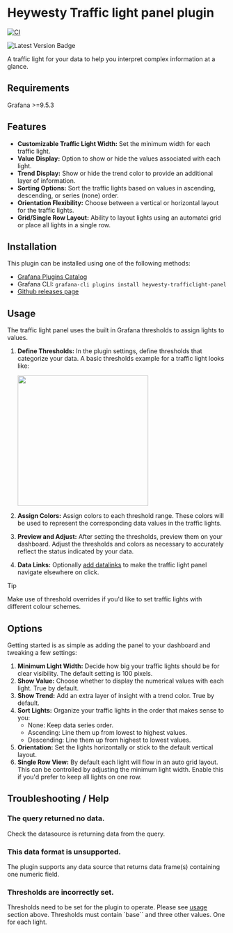 # Heywesty Traffic light panel plugin

[![CI](https://github.com/jackw/heywesty-trafficlight-panel/actions/workflows/ci.yml/badge.svg)](https://github.com/jackw/heywesty-trafficlight-panel/actions/workflows/ci.yml)

![Latest Version Badge](https://img.shields.io/badge/dynamic/json?logo=grafana&query=$.version&url=https://grafana.com/api/plugins/heywesty-trafficlight-panel&label=Version&prefix=v&color=F47A20)

A traffic light for your data to help you interpret complex information at a glance.

## Requirements

Grafana >=9.5.3

## Features

- **Customizable Traffic Light Width:** Set the minimum width for each traffic light.
- **Value Display:** Option to show or hide the values associated with each light.
- **Trend Display:** Show or hide the trend color to provide an additional layer of information.
- **Sorting Options:** Sort the traffic lights based on values in ascending, descending, or series (none) order.
- **Orientation Flexibility:** Choose between a vertical or horizontal layout for the traffic lights.
- **Grid/Single Row Layout:** Ability to layout lights using an automatci grid or place all lights in a single row.

## Installation

This plugin can be installed using one of the following methods:

- [Grafana Plugins Catalog](https://grafana.com/docs/grafana/latest/administration/plugin-management/#install-a-plugin)
- Grafana CLI: `grafana-cli plugins install heywesty-trafficlight-panel`
- [Github releases page](https://github.com/jackw/heywesty-trafficlight-panel/releases)

## Usage

The traffic light panel uses the built in Grafana thresholds to assign lights to values.

1. **Define Thresholds:** In the plugin settings, define thresholds that categorize your data. A basic thresholds example for a traffic light looks like:

   <img width="300px" src="https://raw.githubusercontent.com/jackw/heywesty-trafficlight-panel/main/docs/thresholds-example.png" />

2. **Assign Colors:** Assign colors to each threshold range. These colors will be used to represent the corresponding data values in the traffic lights.
3. **Preview and Adjust:** After setting the thresholds, preview them on your dashboard. Adjust the thresholds and colors as necessary to accurately reflect the status indicated by your data.
4. **Data Links:** Optionally [add datalinks](https://grafana.com/docs/grafana/latest/panels-visualizations/configure-data-links/) to make the traffic light panel navigate elsewhere on click.

> [!TIP]
> Make use of threshold overrides if you'd like to set traffic lights with different colour schemes.

## Options

Getting started is as simple as adding the panel to your dashboard and tweaking a few settings:

1. **Minimum Light Width:** Decide how big your traffic lights should be for clear visibility. The default setting is 100 pixels.
2. **Show Value:** Choose whether to display the numerical values with each light. True by default.
3. **Show Trend:** Add an extra layer of insight with a trend color. True by default.
4. **Sort Lights:** Organize your traffic lights in the order that makes sense to you:
   - None: Keep data series order.
   - Ascending: Line them up from lowest to highest values.
   - Descending: Line them up from highest to lowest values.
5. **Orientation:** Set the lights horizontally or stick to the default vertical layout.
6. **Single Row View:** By default each light will flow in an auto grid layout. This can be controlled by adjusting the minimum light width. Enable this if you'd prefer to keep all lights on one row.

## Troubleshooting / Help

### The query returned no data.

Check the datasource is returning data from the query.

### This data format is unsupported.

The plugin supports any data source that returns data frame(s) containing one numeric field.

### Thresholds are incorrectly set.

Thresholds need to be set for the plugin to operate. Please see [usage](#usage) section above. Thresholds must contain `base`` and three other values. One for each light.
